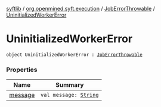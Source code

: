 [syftlib](../../../index.md) / [org.openmined.syft.execution](../../index.md) / [JobErrorThrowable](../index.md) / [UninitializedWorkerError](./index.md)

# UninitializedWorkerError

`object UninitializedWorkerError : `[`JobErrorThrowable`](../index.md)

### Properties

| Name | Summary |
|---|---|
| [message](message.md) | `val message: `[`String`](https://kotlinlang.org/api/latest/jvm/stdlib/kotlin/-string/index.html) |
